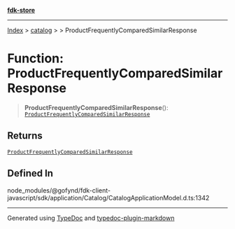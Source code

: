 [**fdk-store**](../../../README.md)
***

[Index](../../../API.md) > [catalog](../../README.md) > [<internal>](../README.md) > ProductFrequentlyComparedSimilarResponse

# Function: ProductFrequentlyComparedSimilarResponse

> **ProductFrequentlyComparedSimilarResponse**(): [`ProductFrequentlyComparedSimilarResponse`](../type-aliases/type-alias.ProductFrequentlyComparedSimilarResponse.md)

## Returns

[`ProductFrequentlyComparedSimilarResponse`](../type-aliases/type-alias.ProductFrequentlyComparedSimilarResponse.md)

## Defined In

node\_modules/@gofynd/fdk-client-javascript/sdk/application/Catalog/CatalogApplicationModel.d.ts:1342

***
Generated using [TypeDoc](https://typedoc.org/) and [typedoc-plugin-markdown](https://www.npmjs.com/package/typedoc-plugin-markdown)
